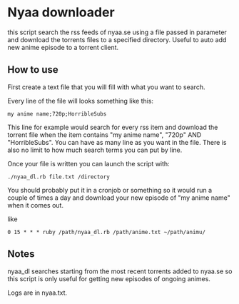 # Nyaa downloader

this script search the rss feeds of nyaa.se using a file passed in parameter and download the torrents files to a specified directory. Useful to auto add new anime episode to a torrent client.

## How to use
First create a text file that you will fill with what you want to search.

Every line of the file will looks something like this:

```my anime name;720p;HorribleSubs```

This line for example would search for every rss item and download the torrent file when the item contains "my anime name", "720p" AND "HorribleSubs". You can have as many line as you want in the file. There is also no limit to how much search terms you can put by line.

Once your file is written you can launch the script with:

```./nyaa_dl.rb file.txt /directory```

You should probably put it in a cronjob or something so it would run a couple of times a day and download your new episode of "my anime name" when it comes out.

like

```0 15 * * * ruby /path/nyaa_dl.rb /path/anime.txt ~/path/animu/```

## Notes
nyaa_dl searches starting from the most recent torrents added to nyaa.se so this script is only useful for getting new episodes of ongoing animes.

Logs are in nyaa.txt.
